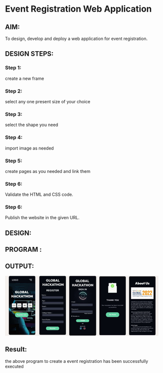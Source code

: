 # Event Registration Web Application

## AIM:
To design, develop and deploy a web application for event registration.

## DESIGN STEPS:

### Step 1:
create a new frame 

### Step 2:
select any one present size of your choice

### Step 3:
select the shape you need

### Step 4:
import image as needed

### Step 5:
create pages as you needed and link them
### Step 6:

Validate the HTML and CSS code.

### Step 6:

Publish the website in the given URL.

## DESIGN:

## PROGRAM :

## OUTPUT:
![output](figma.png)

## Result:
the above program to create a event registration has been successfully executed
